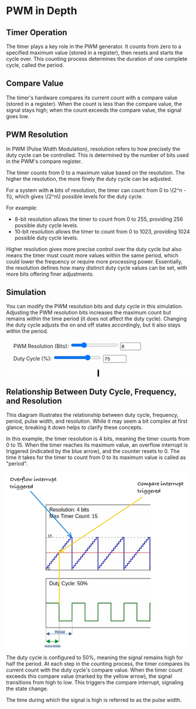# PWM in Depth

<style> 
canvas {
    border: 1px solid #000;
    margin-top: 20px;
}
.controls {
    margin: 20px;
}
.control {
    margin: 10px 0;
}
#pwmCanvas {
    background-color: #fefefe;
}
#timerCanvas {
    background-color: #fefefe;
}
#simulation-div{
        background-color: #fefefe;
            text-align: center;

}   
</style>

## Timer Operation
The timer plays a key role in the PWM generator. It counts from zero to a specified maximum value (stored in a register), then resets and starts the cycle over. This counting process determines the duration of one complete cycle, called the period.


## Compare Value 
The timer's hardware compares its current count with a compare value (stored in a register). When the count is less than the compare value, the signal stays high; when the count exceeds the compare value, the signal goes low.


## PWM Resolution
In PWM (Pulse Width Modulation), resolution refers to how precisely the duty cycle can be controlled. This is determined by the number of bits used in the PWM's compare register.

The timer counts from 0 to a maximum value based on the resolution. The higher the resolution, the more finely the duty cycle can be adjusted.

For a system with **n** bits of resolution, the timer can count from 0 to \\(2^n - 1\\), which gives \\(2^n\\) possible levels for the duty cycle.

For example:
- 8-bit resolution allows the timer to count from 0 to 255, providing 256 possible duty cycle levels.
- 10-bit resolution allows the timer to count from 0 to 1023, providing 1024 possible duty cycle levels.

Higher resolution gives more precise control over the duty cycle but also means the timer must count more values within the same period, which could lower the frequency or require more processing power. Essentially, the resolution defines how many distinct duty cycle values can be set, with more bits offering finer adjustments.


## Simulation

You can modify the PWM resolution bits and duty cycle in this simulation. Adjusting the PWM resolution bits increases the maximum count but remains within the time period (it does not affect the duty cycle). Changing the duty cycle adjusts the on and off states accordingly, but it also stays within the period.
 
  <div class="controls">
    <div class="control">
      <label for="resolution">PWM Resolution (Bits): </label>
      <input type="range" id="resolution" min="4" max="20" value="8">
      <input type="number" id="resolutionNumber" min="4" max="20" value="8">
    </div>
    <div class="control">
      <label for="dutyCycle">Duty Cycle (%): </label>
      <input type="range" id="dutyCycle" min="0" max="100" value="75">
      <input type="number" id="dutyCycleNumber" min="0" max="100" value="75">
    </div>
  </div>
 <div id='simulation-div'>
    <canvas id="timerCanvas" width="800" height="200"></canvas>
    <canvas id="pwmCanvas" width="800" height="150"></canvas>
  </div>

## Relationship Between Duty Cycle, Frequency, and Resolution

This diagram illustrates the relationship between duty cycle, frequency, period, pulse width, and resolution. While it may seem a bit complex at first glance, breaking it down helps to clarify these concepts.

In this example, the timer resolution is 4 bits, meaning the timer counts from 0 to 15. When the timer reaches its maximum value, an overflow interrupt is triggered (indicated by the blue arrow), and the counter resets to 0. The time it takes for the timer to count from 0 to its maximum value is called as "period".

<img style="display: block; margin: auto;" alt="PWM" src="../images/pwm-duty-cycle-timer.jpg"/>

The duty cycle is configured to 50%, meaning the signal remains high for half the period. At each step in the counting process, the timer compares its current count with the duty cycle's compare value. When the timer count exceeds this compare value (marked by the yellow arrow), the signal transitions from high to low. This triggers the compare interrupt, signaling the state change.

The time during which the signal is high is referred to as the pulse width.

  <script>
    const timerCanvas = document.getElementById('timerCanvas');
    const timerCtx = timerCanvas.getContext('2d');

    const pwmCanvas = document.getElementById('pwmCanvas');
    const pwmCtx = pwmCanvas.getContext('2d');

    const resolutionInput = document.getElementById('resolution');
    const resolutionNumber = document.getElementById('resolutionNumber');
    const dutyCycleInput = document.getElementById('dutyCycle');
    const dutyCycleNumber = document.getElementById('dutyCycleNumber');

    const numCountLabels = 1;

    function drawTimerAndPWM(resolution, dutyCycle) {
      const maxTicks = Math.pow(2, resolution) - 1;
      const highTicks = Math.round(maxTicks * (dutyCycle / 100));
      const periodWidth = pwmCanvas.width / 10;

      timerCtx.clearRect(0, 0, timerCanvas.width, timerCanvas.height);
      pwmCtx.clearRect(0, 0, pwmCanvas.width, pwmCanvas.height);

      timerCtx.beginPath();
      const stepsToDraw = Math.min(800, maxTicks);
      const stepIncrement = Math.ceil(maxTicks / stepsToDraw);
      for (let period = 0; period < 10; period++) {
        const startX = period * periodWidth;
        for (let tick = 0; tick <= maxTicks; tick += stepIncrement) {
          const x1 = startX + (tick / maxTicks) * periodWidth;
          const y1 = timerCanvas.height - (tick / maxTicks) * (timerCanvas.height - 100);
          const y2 = timerCanvas.height - ((tick + stepIncrement) / maxTicks) * (timerCanvas.height - 100);
          timerCtx.lineTo(x1, y1);
          if (tick + stepIncrement <= maxTicks) {
            timerCtx.lineTo(x1, y2);
          }
        }
      }
      timerCtx.strokeStyle = 'blue';
      timerCtx.lineWidth = 2;
      timerCtx.stroke();

      timerCtx.font = '12px Arial';
      timerCtx.fillStyle = 'black';
      let labelValues = [];
      if (numCountLabels == 1) {
        labelValues = [0, maxTicks];
      } else if (numCountLabels == 2) {
        labelValues = [0, Math.round(maxTicks / 2), maxTicks];
      } else {
        labelValues = [0, Math.round(maxTicks / 3), Math.round(2 * maxTicks / 3), maxTicks];
      }

      for (let i = 0; i < labelValues.length; i++) {
        const y = timerCanvas.height - (labelValues[i] / maxTicks) * (timerCanvas.height - 100);
        timerCtx.fillText(Math.round(labelValues[i]), 5, y);
      }

      const dutyCycleY = timerCanvas.height - (highTicks / maxTicks) * (timerCanvas.height - 100);
      timerCtx.beginPath();
      timerCtx.moveTo(0, dutyCycleY);
      timerCtx.lineTo(timerCanvas.width, dutyCycleY);
      timerCtx.strokeStyle = 'red';
      timerCtx.lineWidth = 1;
      timerCtx.stroke();

      const maxValueY = timerCanvas.height - (maxTicks / maxTicks) * (timerCanvas.height - 100);
      timerCtx.beginPath();
      timerCtx.moveTo(0, maxValueY);
      timerCtx.lineTo(timerCanvas.width, maxValueY);
      timerCtx.strokeStyle = 'gray';
      timerCtx.lineWidth = 1;
      timerCtx.setLineDash([5, 5]);
      timerCtx.stroke();
      timerCtx.setLineDash([]);

      pwmCtx.beginPath();
      for (let period = 0; period < 10; period++) {
        const startX = period * periodWidth;
        pwmCtx.moveTo(startX, pwmCanvas.height / 2);
        pwmCtx.lineTo(startX + (dutyCycle / 100) * periodWidth, pwmCanvas.height / 2);
        pwmCtx.lineTo(startX + (dutyCycle / 100) * periodWidth, pwmCanvas.height - 20);
        pwmCtx.lineTo(startX + periodWidth, pwmCanvas.height - 20);
        pwmCtx.lineTo(startX + periodWidth, pwmCanvas.height / 2);
      }
      pwmCtx.strokeStyle = 'green';
      pwmCtx.lineWidth = 2;
      pwmCtx.stroke();

      timerCtx.font = '16px Arial';
      timerCtx.fillStyle = 'black';
      timerCtx.fillText(`Resolution: ${resolution} bits`, 10, 20);
      timerCtx.fillText(`Max Timer Count: ${maxTicks}`, 10, 40);

      pwmCtx.font = '16px Arial';
      pwmCtx.fillStyle = 'black';
      pwmCtx.fillText(`Duty Cycle: ${dutyCycle}%`, 10, 20);
    }

    function updateSimulation() {
      const resolution = parseInt(resolutionInput.value);
      const dutyCycle = parseInt(dutyCycleInput.value);
      drawTimerAndPWM(resolution, dutyCycle);
    }

    resolutionInput.addEventListener('input', () => {
      resolutionNumber.value = resolutionInput.value;
      updateSimulation();
    });

    resolutionNumber.addEventListener('input', () => {
      resolutionInput.value = resolutionNumber.value;
      updateSimulation();
    });

    dutyCycleInput.addEventListener('input', () => {
      dutyCycleNumber.value = dutyCycleInput.value;
      updateSimulation();
    });

    dutyCycleNumber.addEventListener('input', () => {
      dutyCycleInput.value = dutyCycleNumber.value;
      updateSimulation();
    });

    updateSimulation();
  </script>
